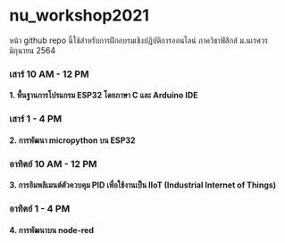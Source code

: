 # nu_workshop2021

หน้า github repo นี้ใช้สำหรับการฝึกอบรมเชิงปฏิบัติการออนไลน์ ภาควิชาฟิสิกส์ ม.นเรศวร มิถุนายน 2564

### เสาร์ 10 AM - 12 PM

#### 1. พื้นฐานการโปรแกรม ESP32 โดยภาษา C และ Arduino IDE



### เสาร์ 1 - 4 PM

#### 2. การพัฒนา micropython บน ESP32



### อาทิตย์ 10 AM - 12 PM

#### 3. การอิมพลิเมนต์ตัวควบคุม PID เพื่อใช้งานเป็น IIoT (Industrial Internet of Things)


### อาทิตย์ 1 - 4 PM

#### 4. การพัฒนาบน node-red
